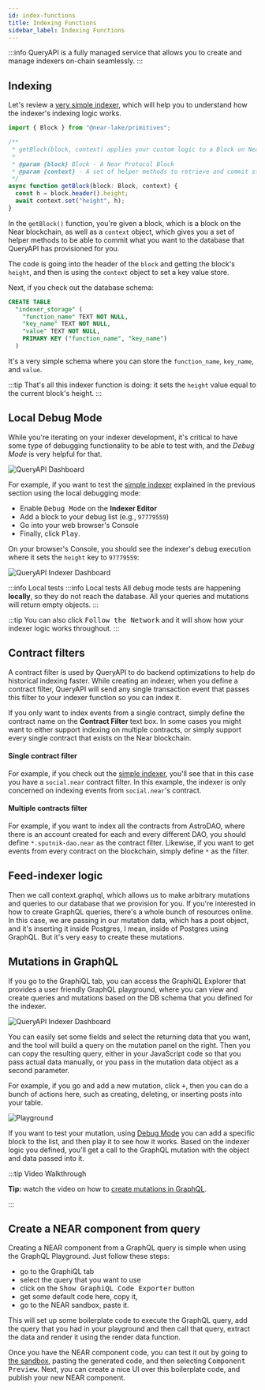 ```yaml
---
id: index-functions
title: Indexing Functions
sidebar_label: Indexing Functions
---
```


:::info
QueryAPI is a fully managed service that allows you to create and manage indexers on-chain seamlessly.
:::

## Indexing

Let's review a [very simple indexer](https://near.org/dataplatform.near/widget/QueryApi.App?selectedIndexerPath=roshaan.near/demo-indexer), which will help you to understand how the indexer's indexing logic works.

```js title=indexingLogic.js
import { Block } from "@near-lake/primitives";

/**
 * getBlock(block, context) applies your custom logic to a Block on Near and commits the data to a database.
 *
 * @param {block} Block - A Near Protocol Block
 * @param {context} - A set of helper methods to retrieve and commit state
 */
async function getBlock(block: Block, context) {
  const h = block.header().height;
  await context.set("height", h);
}
```

In the `getBlock()` function, you're given a block, which is a block on the Near blockchain, as well as a `context` object, which gives you a set of helper methods to be able to commit what you want to the database that QueryAPI has provisioned for you.

The code is going into the header of the `block` and getting the block's `height`, and then is using the `context` object to set a key value store.

Next, if you check out the database schema:

```sql title=schema.sql
CREATE TABLE
  "indexer_storage" (
    "function_name" TEXT NOT NULL,
    "key_name" TEXT NOT NULL,
    "value" TEXT NOT NULL,
    PRIMARY KEY ("function_name", "key_name")
  )
```

It's a very simple schema where you can store the `function_name`, `key_name`, and `value`.

:::tip
That's all this indexer function is doing: it sets the `height` value equal to the current block's height.
:::

<!-- ![QueryAPI Indexer Dashboard](/docs/assets/QAPIScreen2.png) -->

## Local Debug Mode

While you're iterating on your indexer development, it's critical to have some type of debugging functionality to be able to test with, and the _Debug Mode_ is very helpful for that.

![QueryAPI Dashboard](/docs/assets/QAPIdebug.png)

For example, if you want to test the [simple indexer](#indexing) explained in the previous section using the local debugging mode:

- Enable <kbd>Debug Mode</kbd> on the **Indexer Editor**
- Add a block to your debug list (e.g., `97779559`)
- Go into your web browser's Console
- Finally, click <kbd>Play</kbd>.

On your browser's Console, you should see the indexer's debug execution where it sets the `height` key to `97779559`:

![QueryAPI Indexer Dashboard](/docs/assets/QAPIdebuglog.png)

:::info Local tests
:::info Local tests
All debug mode tests are happening **locally**, so they do not reach the database.
All your queries and mutations will return empty objects.
:::

:::tip
You can also click <kbd>Follow the Network</kbd> and it will show how your indexer logic works throughout.
:::

## Contract filters

A contract filter is used by QueryAPI to do backend optimizations to help do historical indexing faster.
While creating an indexer, when you define a contract filter, QueryAPI will send any single transaction event that passes this filter to your indexer function so you can index it.

If you only want to index events from a single contract, simply define the contract name on the **Contract Filter** text box.
In some cases you might want to either support indexing on multiple contracts, or simply support every single contract that exists on the Near blockchain.

#### Single contract filter

For example, if you check out the [simple indexer](https://near.org/dataplatform.near/widget/QueryApi.App?selectedIndexerPath=roshaan.near/demo-indexer), you'll see that in this case you have a `social.near` contract filter.
In this example, the indexer is only concerned on indexing events from `social.near`'s contract.

#### Multiple contracts filter

For example, if you want to index all the contracts from AstroDAO, where there is an account created for each and every different DAO, you should define `*.sputnik-dao.near` as the contract filter.
Likewise, if you want to get events from every contract on the blockchain, simply define `*` as the filter.

## Feed-indexer logic

Then we call context.graphql, which allows us to make arbitrary mutations and queries to our database that we provision for you.
If you're interested in how to create GraphQL queries, there's a whole bunch of resources online.
In this case, we are passing in our mutation data, which has a post object, and it's inserting it inside Postgres, I mean, inside of Postgres using GraphQL.
But it's very easy to create these mutations.

## Mutations in GraphQL

If you go to the GraphiQL tab, you can access the GraphiQL Explorer that provides a user friendly GraphQL playground, where you can view and create queries and mutations based on the DB schema that you defined for the indexer.

![QueryAPI Indexer Dashboard](/docs/assets/QAPIgraphiql.png)

You can easily set some fields and select the returning data that you want, and the tool will build a query on the mutation panel on the right.
Then you can copy the resulting query, either in your JavaScript code so that you pass actual data manually, or you pass in the mutation data object as a second parameter.

For example, if you go and add a new mutation, click <kbd>+</kbd>, then you can do a bunch of actions here, such as creating, deleting, or inserting posts into your table.

![Playground](/docs/assets/QAPIScreen.gif)

If you want to test your mutation, using [Debug Mode](#local-debug-mode) you can add a specific block to the list, and then play it to see how it works.
Based on the indexer logic you defined, you'll get a call to the GraphQL mutation with the object and data passed into it.

:::tip Video Walkthrough

**Tip:** watch the video on how to [create mutations in GraphQL](https://www.youtube.com/watch?v=VwO6spk8D58\&t=781s).

:::

## Create a NEAR component from query

Creating a NEAR component from a GraphQL query is simple when using the GraphQL Playground. Just follow these steps:

- go to the GraphiQL tab
- select the query that you want to use
- click on the <kbd>Show GraphiQL Code Exporter</kbd> button
- get some default code here, copy it,
- go to the NEAR sandbox, paste it.

This will set up some boilerplate code to execute the GraphQL query, add the query that you had in your playground and then call that query, extract the data and render it using the render data function.

Once you have the NEAR component code, you can test it out by going to [the sandbox](https://near.org/sandbox), pasting the generated code, and then selecting <kbd>Component Preview</kbd>.
Next, you can create a nice UI over this boilerplate code, and publish your new NEAR component.
